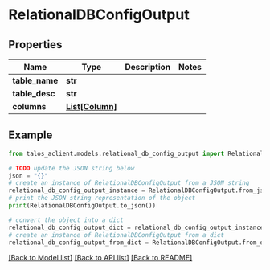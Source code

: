 # RelationalDBConfigOutput


## Properties

Name | Type | Description | Notes
------------ | ------------- | ------------- | -------------
**table_name** | **str** |  | 
**table_desc** | **str** |  | 
**columns** | [**List[Column]**](Column.md) |  | 

## Example

```python
from talos_aclient.models.relational_db_config_output import RelationalDBConfigOutput

# TODO update the JSON string below
json = "{}"
# create an instance of RelationalDBConfigOutput from a JSON string
relational_db_config_output_instance = RelationalDBConfigOutput.from_json(json)
# print the JSON string representation of the object
print(RelationalDBConfigOutput.to_json())

# convert the object into a dict
relational_db_config_output_dict = relational_db_config_output_instance.to_dict()
# create an instance of RelationalDBConfigOutput from a dict
relational_db_config_output_from_dict = RelationalDBConfigOutput.from_dict(relational_db_config_output_dict)
```
[[Back to Model list]](../README.md#documentation-for-models) [[Back to API list]](../README.md#documentation-for-api-endpoints) [[Back to README]](../README.md)


